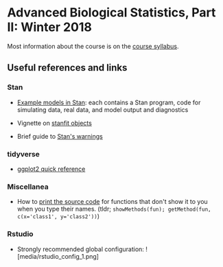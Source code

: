 # Advanced Biological Statistics, Part II: Winter 2018

Most information about the course is on the [course syllabus](syllabus.md).

## Useful references and links

### Stan

* [Example models in Stan](https://github.com/stan-dev/example-models): 
    each contains a Stan program, code for simulating data, real data, and model output and diagnostics

* Vignette on [stanfit objects](https://cran.r-project.org/web/packages/rstan/vignettes/stanfit-objects.html)

* Brief guide to [Stan's warnings](http://mc-stan.org/misc/warnings)

### tidyverse

* [ggplot2 quick reference](http://ggplot2.tidyverse.org/reference/)


### Miscellanea

* How to [print the source code](https://stackoverflow.com/questions/19226816/how-can-i-view-the-source-code-for-a-function/19226817#19226817) for functions that don't show it to you when you type their names. (tldr; `showMethods(fun); getMethod(fun, c(x='class1', y='class2'))`)

### Rstudio

* Strongly recommended global configuration: 
![media/rstudio_config_1.png]
